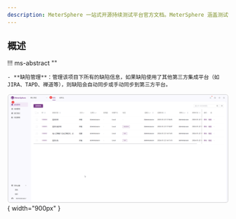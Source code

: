 ```yaml
---
description: MeterSphere 一站式开源持续测试平台官方文档。MeterSphere 涵盖测试管理、接口测试、UI 测试和性能测试等功能，全面兼容 JMeter、Selenium 等主流开源标准，有效助力开发和测试团队充分利用云弹性进行高度可 扩展的自动化测试，加速高质量的软件交付。
---
```


## 概述
!!! ms-abstract ""

    - **缺陷管理**：管理该项目下所有的缺陷信息，如果缺陷使用了其他第三方集成平台（如 JIRA、TAPD、禅道等），则缺陷会自动同步或手动同步到第三方平台。

![!项目设置](../../img/defect_management/缺陷页面.png){ width="900px" }
